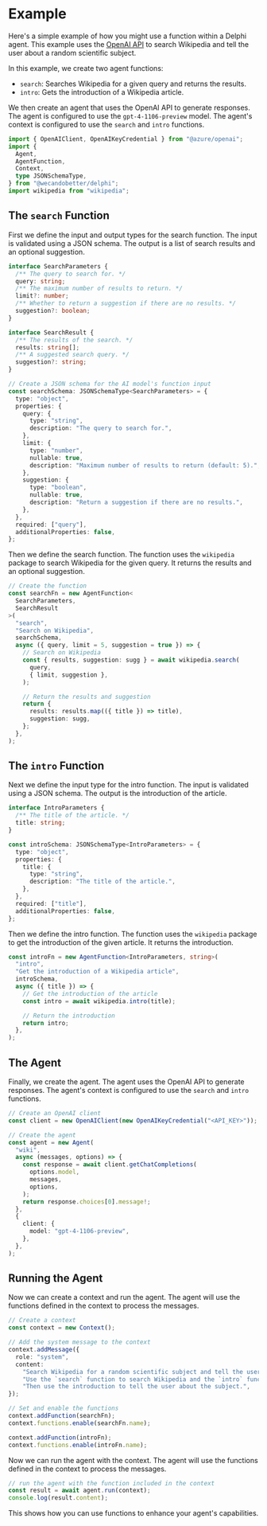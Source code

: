 # Example

Here's a simple example of how you might use a function within a Delphi agent.
This example uses the [OpenAI API](https://openai.com/) to search Wikipedia and
tell the user about a random scientific subject.

In this example, we create two agent functions:

- `search`: Searches Wikipedia for a given query and returns the results.
- `intro`: Gets the introduction of a Wikipedia article.

We then create an agent that uses the OpenAI API to generate responses. The
agent is configured to use the `gpt-4-1106-preview` model. The agent's context
is configured to use the `search` and `intro` functions.

```ts
import { OpenAIClient, OpenAIKeyCredential } from "@azure/openai";
import {
  Agent,
  AgentFunction,
  Context,
  type JSONSchemaType,
} from "@wecandobetter/delphi";
import wikipedia from "wikipedia";
```

## The `search` Function

First we define the input and output types for the search function. The input is
validated using a JSON schema. The output is a list of search results and an
optional suggestion.

```ts
interface SearchParameters {
  /** The query to search for. */
  query: string;
  /** The maximum number of results to return. */
  limit?: number;
  /** Whether to return a suggestion if there are no results. */
  suggestion?: boolean;
}

interface SearchResult {
  /** The results of the search. */
  results: string[];
  /** A suggested search query. */
  suggestion?: string;
}

// Create a JSON schema for the AI model's function input
const searchSchema: JSONSchemaType<SearchParameters> = {
  type: "object",
  properties: {
    query: {
      type: "string",
      description: "The query to search for.",
    },
    limit: {
      type: "number",
      nullable: true,
      description: "Maximum number of results to return (default: 5).",
    },
    suggestion: {
      type: "boolean",
      nullable: true,
      description: "Return a suggestion if there are no results.",
    },
  },
  required: ["query"],
  additionalProperties: false,
};
```

Then we define the search function. The function uses the `wikipedia` package to
search Wikipedia for the given query. It returns the results and an optional
suggestion.

```ts
// Create the function
const searchFn = new AgentFunction<
  SearchParameters,
  SearchResult
>(
  "search",
  "Search on Wikipedia",
  searchSchema,
  async ({ query, limit = 5, suggestion = true }) => {
    // Search on Wikipedia
    const { results, suggestion: sugg } = await wikipedia.search(
      query,
      { limit, suggestion },
    );

    // Return the results and suggestion
    return {
      results: results.map(({ title }) => title),
      suggestion: sugg,
    };
  },
);
```

## The `intro` Function

Next we define the input type for the intro function. The input is validated
using a JSON schema. The output is the introduction of the article.

```ts
interface IntroParameters {
  /** The title of the article. */
  title: string;
}

const introSchema: JSONSchemaType<IntroParameters> = {
  type: "object",
  properties: {
    title: {
      type: "string",
      description: "The title of the article.",
    },
  },
  required: ["title"],
  additionalProperties: false,
};
```

Then we define the intro function. The function uses the `wikipedia` package to
get the introduction of the given article. It returns the introduction.

```ts
const introFn = new AgentFunction<IntroParameters, string>(
  "intro",
  "Get the introduction of a Wikipedia article",
  introSchema,
  async ({ title }) => {
    // Get the introduction of the article
    const intro = await wikipedia.intro(title);

    // Return the introduction
    return intro;
  },
);
```

## The Agent

Finally, we create the agent. The agent uses the OpenAI API to generate
responses. The agent's context is configured to use the `search` and `intro`
functions.

```ts
// Create an OpenAI client
const client = new OpenAIClient(new OpenAIKeyCredential("<API_KEY>"));

// Create the agent
const agent = new Agent(
  "wiki",
  async (messages, options) => {
    const response = await client.getChatCompletions(
      options.model,
      messages,
      options,
    );
    return response.choices[0].message!;
  },
  {
    client: {
      model: "gpt-4-1106-preview",
    },
  },
);
```

## Running the Agent

Now we can create a context and run the agent. The agent will use the functions
defined in the context to process the messages.

```ts
// Create a context
const context = new Context();

// Add the system message to the context
context.addMessage({
  role: "system",
  content:
    "Search Wikipedia for a random scientific subject and tell the user about it. " +
    "Use the `search` function to search Wikipedia and the `intro` function to get the introduction of an article. " +
    "Then use the introduction to tell the user about the subject.",
});

// Set and enable the functions
context.addFunction(searchFn);
context.functions.enable(searchFn.name);

context.addFunction(introFn);
context.functions.enable(introFn.name);
```

Now we can run the agent with the context. The agent will use the functions
defined in the context to process the messages.

```ts
// run the agent with the function included in the context
const result = await agent.run(context);
console.log(result.content);
```

This shows how you can use functions to enhance your agent's capabilities.
